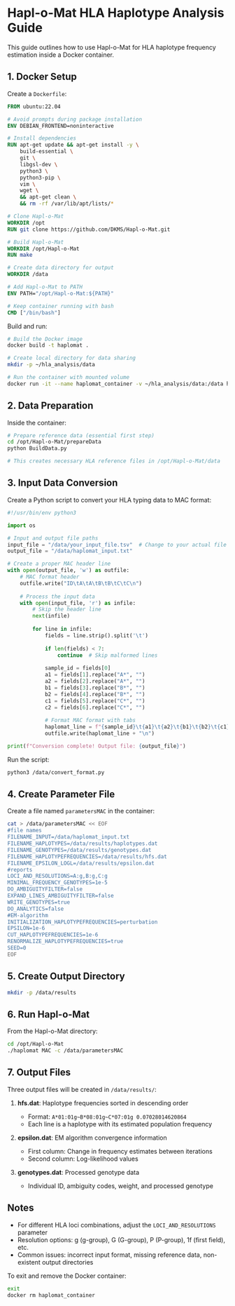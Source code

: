 # Hapl-o-Mat HLA Haplotype Analysis Guide

This guide outlines how to use Hapl-o-Mat for HLA haplotype frequency estimation inside a Docker container.

## 1. Docker Setup

Create a `Dockerfile`:

```dockerfile
FROM ubuntu:22.04

# Avoid prompts during package installation
ENV DEBIAN_FRONTEND=noninteractive

# Install dependencies
RUN apt-get update && apt-get install -y \
    build-essential \
    git \
    libgsl-dev \
    python3 \
    python3-pip \
    vim \
    wget \
    && apt-get clean \
    && rm -rf /var/lib/apt/lists/*

# Clone Hapl-o-Mat
WORKDIR /opt
RUN git clone https://github.com/DKMS/Hapl-o-Mat.git

# Build Hapl-o-Mat
WORKDIR /opt/Hapl-o-Mat
RUN make

# Create data directory for output
WORKDIR /data

# Add Hapl-o-Mat to PATH
ENV PATH="/opt/Hapl-o-Mat:${PATH}"

# Keep container running with bash
CMD ["/bin/bash"]
```

Build and run:

```bash
# Build the Docker image
docker build -t haplomat .

# Create local directory for data sharing
mkdir -p ~/hla_analysis/data

# Run the container with mounted volume
docker run -it --name haplomat_container -v ~/hla_analysis/data:/data haplomat
```

## 2. Data Preparation

Inside the container:

```bash
# Prepare reference data (essential first step)
cd /opt/Hapl-o-Mat/prepareData
python BuildData.py

# This creates necessary HLA reference files in /opt/Hapl-o-Mat/data
```

## 3. Input Data Conversion

Create a Python script to convert your HLA typing data to MAC format:

```python
#!/usr/bin/env python3

import os

# Input and output file paths
input_file = "/data/your_input_file.tsv"  # Change to your actual file
output_file = "/data/haplomat_input.txt"

# Create a proper MAC header line
with open(output_file, 'w') as outfile:
    # MAC format header
    outfile.write("ID\tA\tA\tB\tB\tC\tC\n")
    
    # Process the input data
    with open(input_file, 'r') as infile:
        # Skip the header line
        next(infile)
        
        for line in infile:
            fields = line.strip().split('\t')
            
            if len(fields) < 7:
                continue  # Skip malformed lines
                
            sample_id = fields[0]
            a1 = fields[1].replace("A*", "")
            a2 = fields[2].replace("A*", "")
            b1 = fields[3].replace("B*", "")
            b2 = fields[4].replace("B*", "")
            c1 = fields[5].replace("C*", "")
            c2 = fields[6].replace("C*", "")
            
            # Format MAC format with tabs
            haplomat_line = f"{sample_id}\t{a1}\t{a2}\t{b1}\t{b2}\t{c1}\t{c2}"
            outfile.write(haplomat_line + "\n")

print(f"Conversion complete! Output file: {output_file}")
```

Run the script:

```bash
python3 /data/convert_format.py
```

## 4. Create Parameter File

Create a file named `parametersMAC` in the container:

```bash
cat > /data/parametersMAC << EOF
#file names
FILENAME_INPUT=/data/haplomat_input.txt
FILENAME_HAPLOTYPES=/data/results/haplotypes.dat
FILENAME_GENOTYPES=/data/results/genotypes.dat
FILENAME_HAPLOTYPEFREQUENCIES=/data/results/hfs.dat
FILENAME_EPSILON_LOGL=/data/results/epsilon.dat
#reports
LOCI_AND_RESOLUTIONS=A:g,B:g,C:g
MINIMAL_FREQUENCY_GENOTYPES=1e-5
DO_AMBIGUITYFILTER=false
EXPAND_LINES_AMBIGUITYFILTER=false
WRITE_GENOTYPES=true
DO_ANALYTICS=false
#EM-algorithm
INITIALIZATION_HAPLOTYPEFREQUENCIES=perturbation
EPSILON=1e-6
CUT_HAPLOTYPEFREQUENCIES=1e-6
RENORMALIZE_HAPLOTYPEFREQUENCIES=true
SEED=0
EOF
```

## 5. Create Output Directory

```bash
mkdir -p /data/results
```

## 6. Run Hapl-o-Mat

From the Hapl-o-Mat directory:

```bash
cd /opt/Hapl-o-Mat
./haplomat MAC -c /data/parametersMAC
```

## 7. Output Files

Three output files will be created in `/data/results/`:

1. **hfs.dat**: Haplotype frequencies sorted in descending order
   - Format: `A*01:01g~B*08:01g~C*07:01g 0.07028014620864`
   - Each line is a haplotype with its estimated population frequency

2. **epsilon.dat**: EM algorithm convergence information
   - First column: Change in frequency estimates between iterations
   - Second column: Log-likelihood values

3. **genotypes.dat**: Processed genotype data
   - Individual ID, ambiguity codes, weight, and processed genotype

## Notes

- For different HLA loci combinations, adjust the `LOCI_AND_RESOLUTIONS` parameter
- Resolution options: g (g-group), G (G-group), P (P-group), 1f (first field), etc.
- Common issues: incorrect input format, missing reference data, non-existent output directories

To exit and remove the Docker container:
```bash
exit
docker rm haplomat_container
```
